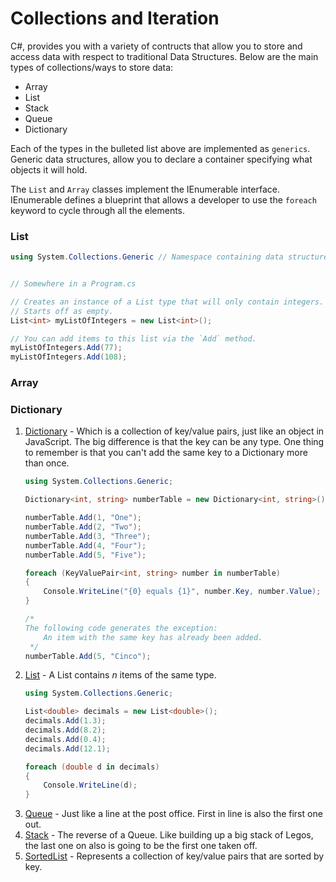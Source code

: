 # Collections and Iteration

C#, provides you with a variety of contructs that allow you to store and access data with respect to traditional Data Structures. Below are the main types of collections/ways to store data:

- Array
- List
- Stack
- Queue
- Dictionary

Each of the types in the bulleted list above are implemented as `generics`. Generic data structures, allow you to declare a container specifying what objects it will hold.

The `List` and `Array` classes implement the IEnumerable interface. IEnumerable defines a blueprint that allows a developer to use the `foreach` keyword to cycle through all the elements.

### List

```c#
using System.Collections.Generic // Namespace containing data structures


// Somewhere in a Program.cs

// Creates an instance of a List type that will only contain integers.
// Starts off as empty.
List<int> myListOfIntegers = new List<int>();

// You can add items to this list via the `Add` method.
myListOfIntegers.Add(77);
myListOfIntegers.Add(108);
```

### Array


### Dictionary

1. [Dictionary](https://msdn.microsoft.com/en-us/library/xfhwa508.aspx) - Which is a collection of key/value pairs, just like an object in JavaScript. The big difference is that the key can be any type. One thing to remember is that you can't add the same key to a Dictionary more than once.
    ```cs
    using System.Collections.Generic;

    Dictionary<int, string> numberTable = new Dictionary<int, string>();

    numberTable.Add(1, "One");
    numberTable.Add(2, "Two");
    numberTable.Add(3, "Three");
    numberTable.Add(4, "Four");
    numberTable.Add(5, "Five");

    foreach (KeyValuePair<int, string> number in numberTable)
    {
        Console.WriteLine("{0} equals {1}", number.Key, number.Value);
    }

    /*
    The following code generates the exception:
        An item with the same key has already been added.
     */
    numberTable.Add(5, "Cinco");
    ```
1. [List](https://msdn.microsoft.com/en-us/library/6sh2ey19.aspx) - A List contains *n* items of the same type.
    ```cs
    using System.Collections.Generic;

    List<double> decimals = new List<double>();
    decimals.Add(1.3);
    decimals.Add(8.2);
    decimals.Add(0.4);
    decimals.Add(12.1);

    foreach (double d in decimals)
    {
        Console.WriteLine(d);
    }
    ```
1. [Queue](https://msdn.microsoft.com/en-us/library/7977ey2c.aspx) - Just like a line at the post office. First in line is also the first one out.
1. [Stack](https://msdn.microsoft.com/en-us/library/3278tedw.aspx) - The reverse of a Queue. Like building up a big stack of Legos, the last one on also is going to be the first one taken off.
1. [SortedList](https://msdn.microsoft.com/en-us/library/ms132319.aspx) - Represents a collection of key/value pairs that are sorted by key.